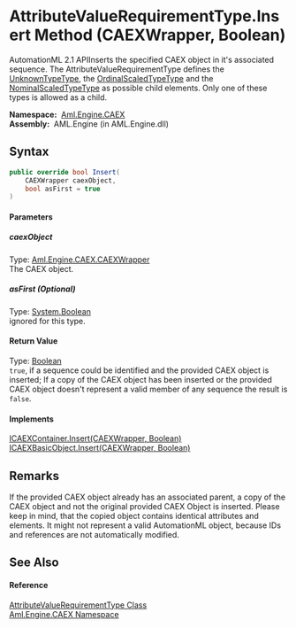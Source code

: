 AttributeValueRequirementType.Insert Method (CAEXWrapper, Boolean)
==================================================================
AutomationML 2.1 APIInserts the specified CAEX object in it's associated sequence. The AttributeValueRequirementType defines the [UnknownTypeType][1], the [OrdinalScaledTypeType][2] and the [NominalScaledTypeType][3] as possible child elements. Only one of these types is allowed as a child.

  **Namespace:**  [Aml.Engine.CAEX][4]  
  **Assembly:**  AML.Engine (in AML.Engine.dll)

Syntax
------

```csharp
public override bool Insert(
	CAEXWrapper caexObject,
	bool asFirst = true
)
```

#### Parameters

##### *caexObject*
Type: [Aml.Engine.CAEX.CAEXWrapper][5]  
The CAEX object.

##### *asFirst* (Optional)
Type: [System.Boolean][6]  
ignored for this type.

#### Return Value
Type: [Boolean][6]  
`true`, if a sequence could be identified and the provided CAEX object is inserted; If a copy of the CAEX object has been inserted or the provided CAEX object doesn't represent a valid member of any sequence the result is `false`. 
#### Implements
[ICAEXContainer.Insert(CAEXWrapper, Boolean)][7]  
[ICAEXBasicObject.Insert(CAEXWrapper, Boolean)][8]  


Remarks
-------
 If the provided CAEX object already has an associated parent, a copy of the CAEX object and not the original provided CAEX Object is inserted. Please keep in mind, that the copied object contains identical attributes and elements. It might not represent a valid AutomationML object, because IDs and references are not automatically modified. 

See Also
--------

#### Reference
[AttributeValueRequirementType Class][9]  
[Aml.Engine.CAEX Namespace][4]  

[1]: ../UnknownTypeType/README.md
[2]: ../OrdinalScaledTypeType/README.md
[3]: ../NominalScaledTypeType/README.md
[4]: ../README.md
[5]: ../CAEXWrapper/README.md
[6]: https://docs.microsoft.com/dotnet/api/system.boolean
[7]: ../ICAEXContainer/Insert.md
[8]: ../ICAEXBasicObject/Insert.md
[9]: README.md
[10]: https://www.automationml.org
[11]: ../../icons/logoShade.png